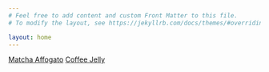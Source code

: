 ```yaml
---
# Feel free to add content and custom Front Matter to this file.
# To modify the layout, see https://jekyllrb.com/docs/themes/#overriding-theme-defaults

layout: home
---
```


[Matcha Affogato](./r/match-affogato)
[Coffee Jelly](./r/coffee-jelly)
